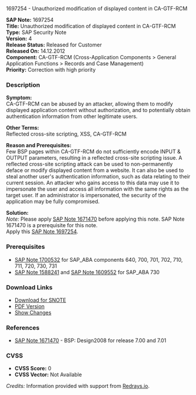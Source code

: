 1697254 - Unauthorized modification of displayed content in CA-GTF-RCM

**SAP Note:** 1697254  
**Title:** Unauthorized modification of displayed content in CA-GTF-RCM  
**Type:** SAP Security Note  
**Version:** 4  
**Release Status:** Released for Customer  
**Released On:** 14.12.2012  
**Component:** CA-GTF-RCM (Cross-Application Components > General Application Functions > Records and Case Management)  
**Priority:** Correction with high priority  

### Description

**Symptom:**  
CA-GTF-RCM can be abused by an attacker, allowing them to modify displayed application content without authorization, and to potentially obtain authentication information from other legitimate users.

**Other Terms:**  
Reflected cross-site scripting, XSS, CA-GTF-RCM

**Reason and Prerequisites:**  
Few BSP pages within CA-GTF-RCM do not sufficiently encode INPUT & OUTPUT parameters, resulting in a reflected cross-site scripting issue. A reflected cross-site scripting attack can be used to non-permanently deface or modify displayed content from a website. It can also be used to steal another user's authentication information, such as data relating to their current session. An attacker who gains access to this data may use it to impersonate the user and access all information with the same rights as the target user. If an administrator is impersonated, the security of the application may be fully compromised.

**Solution:**  
*Note:* Please apply [SAP Note 1671470](https://me.sap.com/notes/1671470) before applying this note. SAP Note 1671470 is a prerequisite for this note.  
Apply this [SAP Note 1697254](https://me.sap.com/notes/1697254).

### Prerequisites

- [SAP Note 1700532](https://me.sap.com/notes/1700532) for SAP_ABA components 640, 700, 701, 702, 710, 711, 720, 730, 731
- [SAP Note 1588241](https://me.sap.com/notes/1588241) and [SAP Note 1609552](https://me.sap.com/notes/1609552) for SAP_ABA 730

### Download Links

- [Download for SNOTE](https://notesdownloads.sap.com/note/0040000010085322017)
- [PDF Version](https://userapps.support.sap.com/sap/support/sfm/notes/print/0001697254?language=en-US&token=C02B97D2099385A004CCDCF68733D9AE)
- [Show Changes](https://me.sap.com/notesLatestChanges/0001697254/E/diff)

### References

- [SAP Note 1671470](https://me.sap.com/notes/1671470) - BSP: Design2008 for release 7.00 and 7.01

### CVSS

- **CVSS Score:** 0
- **CVSS Vector:** Not Available

*Credits:* Information provided with support from [Redrays.io](https://redrays.io).